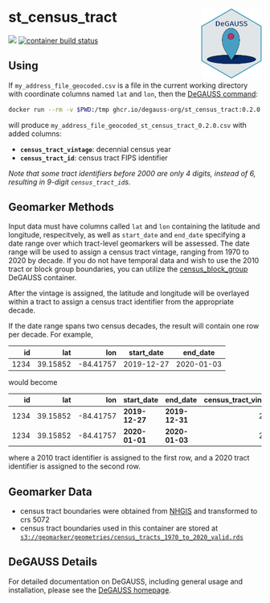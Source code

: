 # st_census_tract <a href='https://degauss.org'><img src='https://github.com/degauss-org/degauss_hex_logo/raw/main/PNG/degauss_hex.png' align='right' height='138.5' /></a>

[![](https://img.shields.io/github/v/release/degauss-org/st_census_tract?color=469FC2&label=version&sort=semver)](https://github.com/degauss-org/st_census_tract/releases)
[![container build status](https://github.com/degauss-org/st_census_tract/workflows/build-deploy-release/badge.svg)](https://github.com/degauss-org/st_census_tract/actions/workflows/build-deploy-release.yaml)

## Using

If `my_address_file_geocoded.csv` is a file in the current working directory with coordinate columns named `lat` and `lon`, then the [DeGAUSS command](https://degauss.org/using_degauss.html#DeGAUSS_Commands):

```sh
docker run --rm -v $PWD:/tmp ghcr.io/degauss-org/st_census_tract:0.2.0 my_address_file_geocoded.csv
```

will produce `my_address_file_geocoded_st_census_tract_0.2.0.csv` with added columns:

- **`census_tract_vintage`**: decennial census year 
- **`census_tract_id`**: census tract FIPS identifier 

*Note that some tract identifiers before 2000 are only 4 digits, instead of 6, resulting in 9-digit `census_tract_id`s.*

## Geomarker Methods

Input data must have columns called `lat` and `lon` containing the latitude and longitude, respecitvely, as well as `start_date` and `end_date` specifying a date range over which tract-level geomarkers will be assessed. The date range will be used to assign a census tract vintage, ranging from 1970 to 2020 by decade. If you do not have temporal data and wish to use the 2010 tract or block group boundaries, you can utilize the [census_block_group](https://degauss.org/census_block_group) DeGAUSS container. 

After the vintage is assigned, the latitude and longitude will be overlayed within a tract to assign a census tract identifier from the appropriate decade.

If the date range spans two census decades, the result will contain one row per decade. For example, 

| id | lat | lon | start_date | end_date |
|---:|----:|----:|------------|----------|
|1234| 39.15852 | -84.41757 | 2019-12-27	| 2020-01-03	|

would become

| id | lat | lon | start_date | end_date | census_tract_vintage | census_tract_id |
|---:|----:|----:|------------|----------|------------:|----------:|
|1234| 39.15852 | -84.41757 | **2019-12-27**	| **2019-12-31**	| 2010 | 39061005400 |
|1234| 39.15852 | -84.41757 | **2020-01-01**	| **2020-01-03**	| 2020 | 39061027600 |

where a 2010 tract identifier is assigned to the first row, and a 2020 tract identifier is assigned to the second row.

## Geomarker Data

- census tract boundaries were obtained from [NHGIS](https://www.nhgis.org/) and transformed to crs 5072
- census tract boundaries used in this container are stored at [`s3://geomarker/geometries/census_tracts_1970_to_2020_valid.rds`](https://geomarker.s3.us-east-2.amazonaws.com/geometries/census_tracts_1970_to_2020_valid.rds)

## DeGAUSS Details

For detailed documentation on DeGAUSS, including general usage and installation, please see the [DeGAUSS homepage](https://degauss.org).
